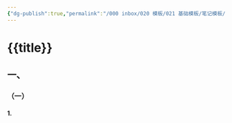 ```yaml
---
{"dg-publish":true,"permalink":"/000 inbox/020 模板/021 基础模板/笔记模板/","title":"{{title}}","created":"2024-01-25T18:45:03.000+08:00","updated":"2024-10-31T23:18:37.985+08:00"}
---
```


# {{title}}
## 一、
### （一）
#### 1.

